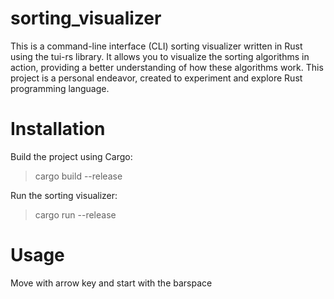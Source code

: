 # sorting_visualizer
This is a command-line interface (CLI) sorting visualizer written in Rust using the tui-rs library. It allows you to visualize the sorting algorithms in action, providing a better understanding of how these algorithms work. This project is a personal endeavor, created to experiment and explore Rust programming language.
# Installation

Build the project using Cargo:

> cargo build --release

Run the sorting visualizer:

> cargo run --release

# Usage
Move with arrow key and start with the barspace
